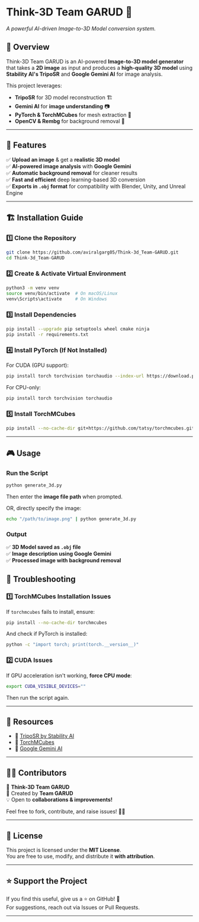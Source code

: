 # **Think-3D Team GARUD 🚀**
_A powerful AI-driven Image-to-3D Model conversion system._

## 📌 **Overview**
Think-3D Team GARUD is an AI-powered **Image-to-3D model generator** that takes a **2D image** as input and produces a **high-quality 3D model** using **Stability AI's TripoSR** and **Google Gemini AI** for image analysis.

This project leverages:
- **TripoSR** for 3D model reconstruction 🏗️
- **Gemini AI** for **image understanding** 📷
- **PyTorch & TorchMCubes** for mesh extraction 🎨
- **OpenCV & Rembg** for background removal 🚀

---

## 🚀 **Features**
✅ **Upload an image** & get a **realistic 3D model**  
✅ **AI-powered image analysis** with **Google Gemini**  
✅ **Automatic background removal** for cleaner results  
✅ **Fast and efficient** deep learning-based 3D conversion  
✅ **Exports in `.obj` format** for compatibility with Blender, Unity, and Unreal Engine  

---

## 🏗 **Installation Guide**
### **1️⃣ Clone the Repository**
```bash
git clone https://github.com/aviralgarg05/Think-3d_Team-GARUD.git
cd Think-3d_Team-GARUD
```

### **2️⃣ Create & Activate Virtual Environment**
```bash
python3 -m venv venv
source venv/bin/activate  # On macOS/Linux
venv\Scripts\activate     # On Windows
```

### **3️⃣ Install Dependencies**
```bash
pip install --upgrade pip setuptools wheel cmake ninja
pip install -r requirements.txt
```

### **4️⃣ Install PyTorch (If Not Installed)**
For CUDA (GPU support):
```bash
pip install torch torchvision torchaudio --index-url https://download.pytorch.org/whl/cu118
```
For CPU-only:
```bash
pip install torch torchvision torchaudio
```

### **5️⃣ Install TorchMCubes**
```bash
pip install --no-cache-dir git+https://github.com/tatsy/torchmcubes.git
```

---

## 🎮 **Usage**
### **Run the Script**
```bash
python generate_3d.py
```
Then enter the **image file path** when prompted.

OR, directly specify the image:
```bash
echo "/path/to/image.png" | python generate_3d.py
```

### **Output**
✅ **3D Model saved as `.obj` file**  
✅ **Image description using Google Gemini**  
✅ **Processed image with background removal**


## 🔧 **Troubleshooting**
### **1️⃣ TorchMCubes Installation Issues**
If `torchmcubes` fails to install, ensure:
```bash
pip install --no-cache-dir torchmcubes
```
And check if PyTorch is installed:
```bash
python -c "import torch; print(torch.__version__)"
```

### **2️⃣ CUDA Issues**
If GPU acceleration isn't working, **force CPU mode**:
```bash
export CUDA_VISIBLE_DEVICES=""
```
Then run the script again.

---

## 🔗 **Resources**
- 🔹 [TripoSR by Stability AI]([(https://stability.ai/news/triposr-3d-generation)])
- 🔹 [TorchMCubes]()
- 🔹 [Google Gemini AI](https://ai.google.dev/)

---

## 👨‍💻 **Contributors**
🚀 **Think-3D Team GARUD**  
📌 Created by **Team GARUD**  
💡 Open to **collaborations & improvements!**  

Feel free to fork, contribute, and raise issues! 🎨🔥

---

## 📜 **License**
This project is licensed under the **MIT License**.  
You are free to use, modify, and distribute it **with attribution**.  

---

## ⭐ **Support the Project**
If you find this useful, give us a ⭐ on GitHub! 🚀  
For suggestions, reach out via Issues or Pull Requests.

---
